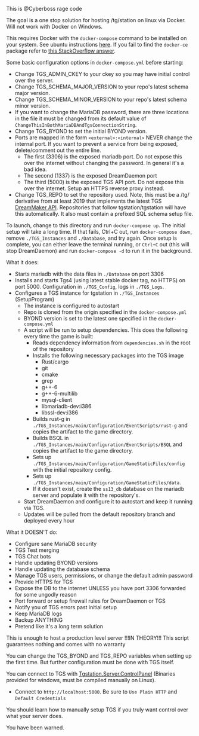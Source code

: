 This is @Cyberboss rage code

The goal is a one stop solution for hosting /tg/station on linux via Docker. Will not work with Docker on Windows.

This requires Docker with the `docker-compose` command to be installed on your system. See ubuntu instructions [here](https://docs.docker.com/engine/install/ubuntu/#install-using-the-repository). If you fail to find the `docker-ce` package refer to [this StackOverflow answer](https://unix.stackexchange.com/a/363058).

Some basic configuration options in `docker-compose.yml` before starting:
- Change TGS_ADMIN_CKEY to your ckey so you may have initial control over the server.
- Change TGS_SCHEMA_MAJOR_VERSION to your repo's latest schema major version.
- Change TGS_SCHEMA_MINOR_VERSION to your repo's latest schema minor version.
- If you want to change the MariaDB password, there are three locations in the file it must be changed from its default value of `ChangeThisInBothMariaDBAndTgsConnectionString`.
- Change TGS_BYOND to set the initial BYOND version.
- Ports are mapped in the form `<external>:<internal>` NEVER change the internal port. If you want to prevent a service from being exposed, delete/comment out the entire line.
	- The first (3306) is the exposed mariadb port. Do not expose this over the internet without changing the password. In general it's a bad idea.
	- The second (1337) is the exposed DreamDaemon port
	- The third (5000) is the exposed TGS API port. Do not expose this over the internet. Setup an HTTPS reverse proxy instead.
- Change TGS_REPO to set the repository used. Note, this must be a /tg/ derivative from at least 2019 that implements the latest TGS [DreamMaker API](https://github.com/tgstation/tgstation-server#integrating). Repositories that follow tgstation/tgstation will have this automatically. It also must contain a prefixed SQL schema setup file.

To launch, change to this directory and run `docker-compose up`. The initial setup will take a long time. If that fails, Ctrl+C out, run `docker-compose down`, remove `./TGS_Instances` and `./Database`, and try again. Once setup is complete, you can either leave the terminal running, or `Ctrl+C` out (this will stop DreamDaemon) and run `docker-compose -d` to run it in the background.

What it does:

- Starts mariadb with the data files in `./Database` on port 3306
- Installs and starts Tgs4 (using latest stable docker tag, no HTTPS) on port 5000. Configuration in `./TGS_Config`, logs in `./TGS_Logs`.
- Configures a TGS instance for tgstation in `./TGS_Instances` (SetupProgram)
	- The instance is configured to autostart
	- Repo is cloned from the origin specified in the `docker-compose.yml`
	- BYOND version is set to the latest one specified in the `docker-compose.yml`
	- A script will be run to setup dependencies. This does the following every time the game is built:
		- Reads dependency information from `dependencies.sh` in the root of the repository
		- Installs the following necessary packages into the TGS image
			- Rust/cargo
			- git
			- cmake
			- grep
			- g++-6
			- g++-6-multilib
			- mysql-client
			- libmariadb-dev:i386
			- libssl-dev:i386
		- Builds rust-g in `./TGS_Instances/main/Configuration/EventScripts/rust-g` and copies the artifact to the game directory.
		- Builds BSQL in `./TGS_Instances/main/Configuration/EventScripts/BSQL` and copies the artifact to the game directory.
		- Sets up `./TGS_Instances/main/Configuration/GameStaticFiles/config` with the initial repository config.
		- Sets up `./TGS_Instances/main/Configuration/GameStaticFiles/data`.
		- If it doesn't exist, create the `ss13_db` database on the mariadb server and populate it with the repository's.
	- Start DreamDaemon and configure it to autostart and keep it running via TGS.
	- Updates will be pulled from the default repository branch and deployed every hour

What it DOESN'T do:

- Configure sane MariaDB security
- TGS Test merging
- TGS Chat bots
- Handle updating BYOND versions
- Handle updating the database schema
- Manage TGS users, permissions, or change the default admin password
- Provide HTTPS for TGS
- Expose the DB to the internet UNLESS you have port 3306 forwarded for some ungodly reason
- Port forward or setup firewall rules for DreamDaemon or TGS
- Notify you of TGS errors past initial setup
- Keep MariaDB logs
- Backup ANYTHING
- Pretend like it's a long term solution

This is enough to host a production level server !!!IN THEORY!!! This script guarantees nothing and comes with no warranty

You can change the TGS_BYOND and TGS_REPO variables when setting up the first time. But further configuration must be done with TGS itself.

You can connect to TGS with [Tgstation.Server.ControlPanel](https://github.com/tgstation/Tgstation.Server.ControlPanel/releases) (Binaries provided for windows, must be compiled manually on Linux).
- Connect to `http://localhost:5000`. Be sure to `Use Plain HTTP` and `Default Credentials`

You should learn how to manually setup TGS if you truly want control over what your server does.

You have been warned.
